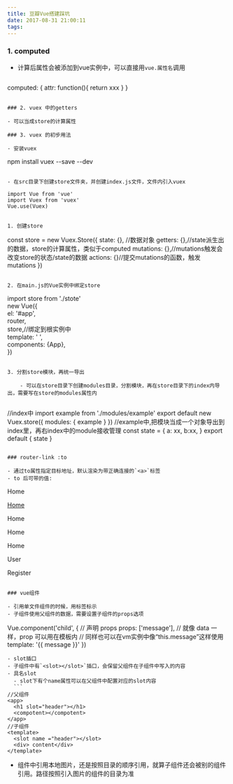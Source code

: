 ```yaml
---
title: 豆瓣Vue搭建踩坑
date: 2017-08-31 21:00:11
tags:
---
```

### 1. computed

- 计算后属性会被添加到vue实例中，可以直接用`vue.属性名`调用
  ```
computed: {
    attr: function(){
        return xxx
    }
}
  ```

### 2. vuex 中的getters

- 可以当成store的计算属性

### 3. vuex 的初步用法

- 安装vuex
```
  npm install vuex --save --dev
```

- 在src目录下创建store文件夹，并创建index.js文件，文件内引入vuex
```
    import Vue from 'vue'
    import Vuex from 'vuex'
    Vue.use(Vuex)
```

1. 创建store

  ```
const store = new Vuex.Store({
    state: {}, //数据对象
    getters: {},//state派生出的数据，store的计算属性，类似于computed
    mutations: {},//mutations触发会改变store的状态/state的数据
    actions: {}//提交mutations的函数，触发mutations
})
  ```

2. 在main.js的Vue实例中绑定store

  ```
import store from './stote'  
new Vue({  
    el: '#app',  
    router,  
    store,//绑定到根实例中  
    template: ' <App/>',  
    components: {App},  
})
  ```

3. 分割store模块，再统一导出

      - 可以在store目录下创建modules目录，分割模块，再在store目录下的index内导出，需要写在store的modules属性内
    
  ```
//index中
import example from './modules/example' 
export default new Vuex.store({
    modules: { 
        example
    }
    })
//example中,把模块当成一个对象导出到index里，再右index中的module接收管理 
const state = {
    a: xx,
    b:xx,
}
export default {
    state
}
  ```

### router-link :to

- 通过to属性指定目标地址，默认渲染为带正确连接的`<a>`标签
- to 后可带的值:
```
<!-- 字符串 -->
<router-link to="home">Home</router-link>
<!-- 渲染结果 -->
<a href="home">Home</a>
<!-- 使用 v-bind 的 JS 表达式 -->
<router-link v-bind:to="'home'">Home</router-link>
<!-- 不写 v-bind 也可以，就像绑定别的属性一样 -->
<router-link :to="'home'">Home</router-link>
<!-- 同上 -->
<router-link :to="{ path: 'home' }">Home</router-link>
<!-- 命名的路由 -->
<router-link :to="{ name: 'user', params: { userId: 123 }}">User</router-link>
<!-- 带查询参数，下面的结果为 /register?plan=private -->
<router-link :to="{ path: 'register', query: { plan: 'private' }}">Register</router-link>

```

### vue组件

- 引用单文件组件的时候，用标签标示
- 子组件使用父组件的数据，需要设置子组件的props选项

  ```
Vue.component('child', {
// 声明 props
props: ['message'],
// 就像 data 一样，prop 可以用在模板内
// 同样也可以在vm实例中像“this.message”这样使用
template: '<span>{{ message }}</span>'
})
  ```
- slot插口
  - 子组件中有`<slot></slot>`插口，会保留父组件在子组件中写入的内容
  - 具名slot
    - slot下有个name属性可以在父组件中配置对应的slot内容
    ```
//父组件  
<app>
    <h1 slot="header"></h1>
    <compotent></compotent>
</app>  
//子组件
<template>
    <slot name ="header"></slot>
    <div> content</div>
</template>
  ```
- 组件中引用本地图片，还是按照目录的顺序引用，就算子组件还会被别的组件引用。路径按照引入图片的组件的目录为准